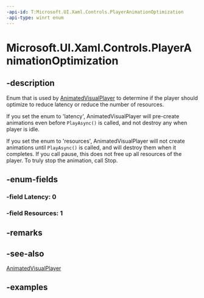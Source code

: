 ```yaml
---
-api-id: T:Microsoft.UI.Xaml.Controls.PlayerAnimationOptimization
-api-type: winrt enum
---
```


# Microsoft.UI.Xaml.Controls.PlayerAnimationOptimization

<!--
public enum PlayerAnimationOptimization
-->


## -description
Enum that is used by [AnimatedVisualPlayer](AnimatedVisualPlayer.md) to determine if the player should optimize to reduce latency or reduce the number of resources. 

If you set the enum to 'latency', AnimatedVisualPlayer will pre-create animations even before `PlayAsync()` is called,
and not destroy any when player is idle. 

If you set the enum to 'resources', AnimatedVisualPlayer will not create animations until `PlayAsync()` is called,
and will destroy them when it completes. If you call pause, this does not free up all 
resources of the player. To truly stop the animation, call Stop.

## -enum-fields

### -field Latency: 0

### -field Resources: 1

## -remarks

## -see-also
[AnimatedVisualPlayer](AnimatedVisualPlayer.md)

## -examples


